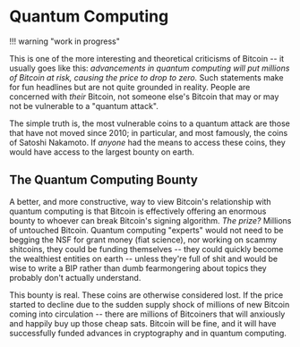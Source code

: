 # Quantum Computing 

!!! warning "work in progress"

This is one of the more interesting
 and theoretical criticisms of
 Bitcoin -- it usually goes like
 this:
 *advancements in 
 quantum computing
 will put millions
 of Bitcoin at risk,
 causing the price
 to drop to zero.*
Such statements make
 for fun headlines
 but are not quite grounded
 in reality.
People are concerned
 with *their* Bitcoin,
 not someone else's
 Bitcoin that may
 or may not be
 vulnerable to a
 "quantum attack".

The simple truth is,
 the most vulnerable
 coins to a quantum attack
 are those that have not
 moved since 2010;
 in particular,
 and most famously,
 the coins of
 Satoshi Nakamoto.
If *anyone* had the means
 to access these coins,
 they would have
 access to the largest
 bounty on earth.


## The Quantum Computing Bounty

A better, and more constructive,
 way to view Bitcoin's relationship
 with quantum computing is that
 Bitcoin is effectively
 offering an enormous
 bounty to whoever can
 break Bitcoin's signing
 algorithm.
*The prize?*
Millions of untouched Bitcoin.
Quantum computing "experts"
 would not need to be
 begging the
 NSF
 for grant money
 (fiat science),
 nor working on scammy
 shitcoins,
 they
 could be funding themselves --
 they could quickly become
 the wealthiest entities 
 on earth --
 unless they're full of shit and
 would be wise to write a 
 BIP
 rather than dumb
 fearmongering about
 topics they probably
 don't actually understand.

This bounty is real.
These coins are otherwise
 considered lost.
If the price started
 to decline due to the sudden
 supply shock of millions
 of new Bitcoin coming
 into circulation --
 there are millions
 of Bitcoiners
 that will anxiously
 and happily
 buy up those cheap
 sats.
Bitcoin will be fine,
 and it will have successfully
 funded advances
 in cryptography and
 in quantum computing.






